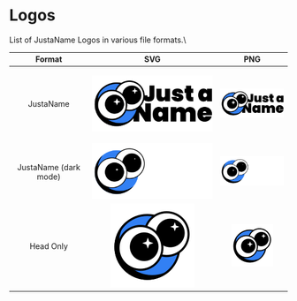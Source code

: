 # Logos

List of JustaName Logos in various file formats.\


|         Format        |                                     SVG                                    |                      PNG                      |
| :-------------------: | :------------------------------------------------------------------------: | :-------------------------------------------: |
|       JustaName       |       <p><img src="../.gitbook/assets/JustaName.svg" alt=""><br></p>       |     ![](../.gitbook/assets/JustaName.png)     |
| JustaName (dark mode) |                ![](../.gitbook/assets/JustaNameDarkMode.svg)               | ![](../.gitbook/assets/JustaNameDarkMode.png) |
|       Head Only       | <img src="../.gitbook/assets/JustSomeone.svg" alt="" data-size="original"> |    ![](../.gitbook/assets/JustSomeone.png)    |
